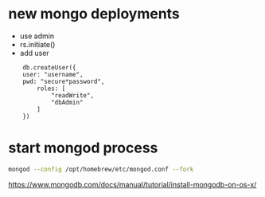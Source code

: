 # new mongo deployments

- use admin
- rs.initiate()
- add user
```
    db.createUser({
    user: "username",
    pwd: "secure*password",
        roles: [
            "readWrite",
            "dbAdmin"
        ]
    })
```


# start mongod process

```sh
mongod --config /opt/homebrew/etc/mongod.conf --fork
```

https://www.mongodb.com/docs/manual/tutorial/install-mongodb-on-os-x/
